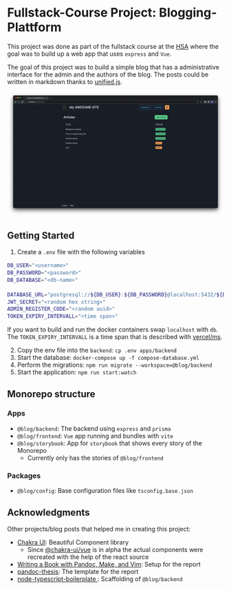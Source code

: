 # Fullstack-Course Project: Blogging-Plattform

This project was done as part of the fullstack course at the
[HSA](https://www.hs-augsburg.de/Informatik.html) where the goal
was to build up a web app that uses `express` and `Vue`.

The goal of this project was to build a simple blog that
has a administrative interface for the admin and the authors of the blog.
The posts could be written in markdown thanks to [unified.js](https://unifiedjs.com/).

![](./assets/author_view.png)

## Getting Started

1. Create a `.env` file with the following variables

```sh
DB_USER="<username>"
DB_PASSWORD="<password>"
DB_DATABASE="<db-name>"

DATABASE_URL="postgresql://${DB_USER}:${DB_PASSWORD}@localhost:5432/${DB_DATABASE}?schema=public"
JWT_SECRET="<random hex string>"
ADMIN_REGISTER_CODE="<random uuid>"
TOKEN_EXPIRY_INTERVALL="<time span>"
```

If you want to build and run the docker containers swap `localhost` with `db`.
The `TOKEN_EXPIRY_INTERVALL` is a time span that is described with [vercel/ms](https://github.com/vercel/ms).

2. Copy the env file into the `backend`: `cp .env apps/backend`
3. Start the database: `docker-compose up -f compose-database.yml`
4. Perform the migrations: `npm run migrate --workspace=@blog/backend`
5. Start the application: `npm run start:watch`

## Monorepo structure

### Apps

- `@blog/backend`: The backend using `express` and `prisma`
- `@blog/frontend`: `Vue` app running and bundles with `vite`
- `@blog/storybook`: App for `storybook` that shows every story of the Monorepo
  - Currently only has the stories of `@blog/frontend`

### Packages

- `@blog/config`: Base configuration files like `tsconfig.base.json`

## Acknowledgments

Other projects/blog posts that helped me in creating this project:

- [Chakra UI](https://chakra-ui.com/): Beautiful Component library
  - Since [@chakra-ui/vue](https://github.com/chakra-ui/chakra-ui-vue-next) is in alpha
    the actual components were recreated with the help of the react source
- [Writing a Book with Pandoc, Make, and Vim](https://keleshev.com/my-book-writing-setup/): Setup for the report
- [pandoc-thesis](https://github.com/cagix/pandoc-thesis): The template for the report
- [node-typescript-boilerplate
](https://github.com/jsynowiec/node-typescript-boilerplate): Scaffolding of `@blog/backend`
